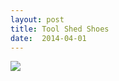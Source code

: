 ```yaml
---
layout: post
title: Tool Shed Shoes
date:  2014-04-01
---
```


![](https://infinit.io/link/vokoiva8/S6qxRuX.jpg)